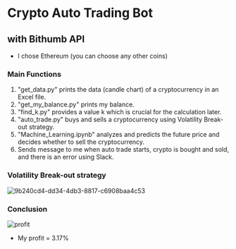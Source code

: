 # Crypto Auto Trading Bot

## with Bithumb API

- I chose Ethereum (you can choose any other coins)

### Main Functions
1. "get_data.py" prints the data (candle chart) of a cryptocurrency in an Excel file.
2. "get_my_balance.py" prints my balance.
3. "find_k.py" provides a value k which is crucial for the calculation later.
4. "auto_trade.py" buys and sells a cryptocurrency using Volatility Break-out strategy.
5. "Machine_Learning.ipynb" analyzes and predicts the future price and decides whether to sell the cryptocurrency.
6. Sends message to me when auto trade starts, crypto is bought and sold, and there is an error using Slack.

### Volatility Break-out strategy
![9b240cd4-dd34-4db3-8817-c6908baa4c53](https://user-images.githubusercontent.com/113051612/189268858-6e887a5e-6844-45d2-9d31-3133a161d8d6.png)

### Conclusion
![profit](https://user-images.githubusercontent.com/113051612/189269529-32ade485-36ea-47f0-bc3d-16f09603a4c9.png)

- My profit = 3.17%



